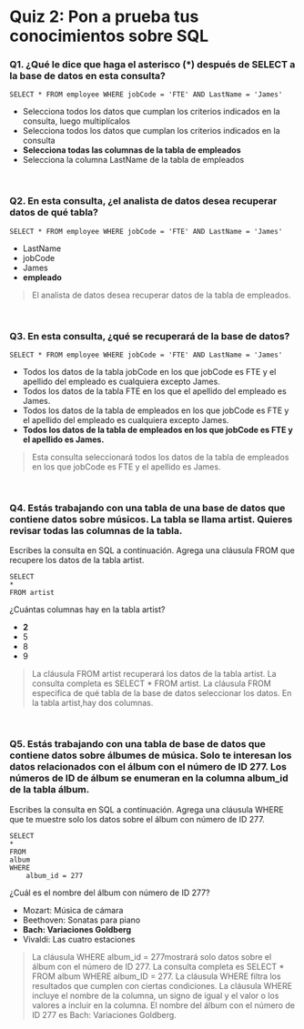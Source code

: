 # Quiz 2: Pon a prueba tus conocimientos sobre SQL

### Q1. ¿Qué le dice que haga el asterisco (*) después de SELECT a la base de datos en esta consulta?

```
SELECT * FROM employee WHERE jobCode = 'FTE' AND LastName = 'James'
```

- Selecciona todos los datos que cumplan los criterios indicados en la consulta, luego multiplícalos
- Selecciona todos los datos que cumplan los criterios indicados en la consulta
- **Selecciona todas las columnas de la tabla de empleados**
- Selecciona la columna LastName de la tabla de empleados

&nbsp;

### Q2. En esta consulta, ¿el analista de datos desea recuperar datos de qué tabla? 

```
SELECT * FROM employee WHERE jobCode = 'FTE' AND LastName = 'James'
```

- LastName
- jobCode
- James
- **empleado**

> El analista de datos desea recuperar datos de la tabla de empleados.

&nbsp;

### Q3. En esta consulta, ¿qué se recuperará de la base de datos?

```
SELECT * FROM employee WHERE jobCode = 'FTE' AND LastName = 'James'
```

- Todos los datos de la tabla jobCode en los que jobCode es FTE y el apellido del empleado es cualquiera excepto James.
- Todos los datos de la tabla FTE en los que el apellido del empleado es James.
- Todos los datos de la tabla de empleados en los que jobCode es FTE y el apellido del empleado es cualquiera excepto James.
- **Todos los datos de la tabla de empleados en los que jobCode es FTE y el apellido es James.**

> Esta consulta seleccionará todos los datos de la tabla de empleados en los que jobCode es FTE y el apellido es James.

&nbsp;

### Q4. Estás trabajando con una tabla de una base de datos que contiene datos sobre músicos. La tabla se llama artist. Quieres revisar todas las columnas de la tabla.

Escribes la consulta en SQL a continuación. Agrega una cláusula FROM que recupere los datos de la tabla artist.

```
SELECT
*
FROM artist
```

¿Cuántas columnas hay en la tabla artist?

- **2**
- 5
- 8
- 9

> La cláusula FROM artist recuperará los datos de la tabla artist. La consulta completa es SELECT * FROM artist. La cláusula FROM especifica de qué tabla de la base de datos seleccionar los datos. En la tabla artist,hay dos columnas.

&nbsp;

### Q5. Estás trabajando con una tabla de base de datos que contiene datos sobre álbumes de música. Solo te interesan los datos relacionados con el álbum con el número de ID 277. Los números de ID de álbum se enumeran en la columna album_id de la tabla álbum.

Escribes la consulta en SQL a continuación. Agrega una cláusula WHERE que te muestre solo los datos sobre el álbum con número de ID 277.

```
SELECT
*
FROM
album
WHERE
    album_id = 277
```

¿Cuál es el nombre del álbum con número de ID 277? 

- Mozart: Música de cámara
- Beethoven: Sonatas para piano
- **Bach: Variaciones Goldberg**
- Vivaldi: Las cuatro estaciones

> La cláusula WHERE album_id = 277mostrará solo datos sobre el álbum con el número de ID 277. La consulta completa es SELECT * FROM album WHERE album_ID = 277. La cláusula WHERE filtra los resultados que cumplen con ciertas condiciones. La cláusula WHERE incluye el nombre de la columna, un signo de igual y el valor o los valores a incluir en la columna. El nombre del álbum con el número de ID 277 es Bach: Variaciones Goldberg.